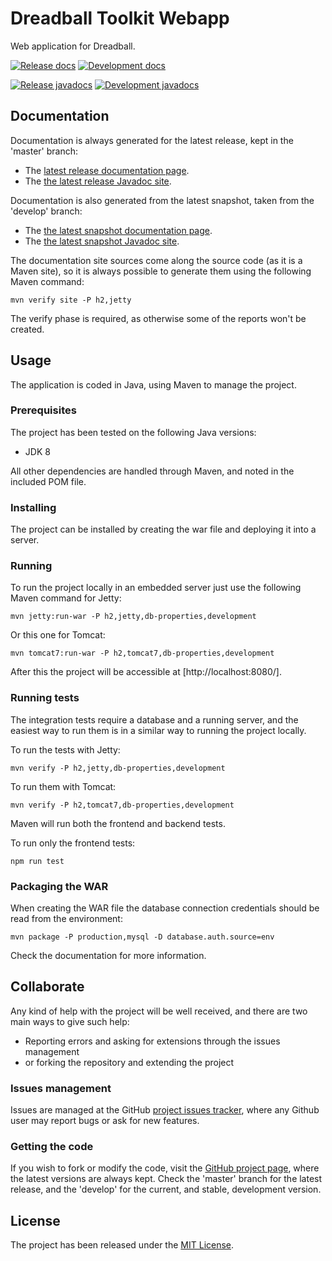 # Dreadball Toolkit Webapp

Web application for Dreadball.

[![Release docs](https://img.shields.io/badge/docs-release-blue.svg)][site-release]
[![Development docs](https://img.shields.io/badge/docs-develop-blue.svg)][site-develop]

[![Release javadocs](https://img.shields.io/badge/javadocs-release-blue.svg)][javadoc-release]
[![Development javadocs](https://img.shields.io/badge/javadocs-develop-blue.svg)][javadoc-develop]

## Documentation

Documentation is always generated for the latest release, kept in the 'master' branch:

- The [latest release documentation page][site-release].
- The [the latest release Javadoc site][javadoc-release].

Documentation is also generated from the latest snapshot, taken from the 'develop' branch:

- The [the latest snapshot documentation page][site-develop].
- The [the latest snapshot Javadoc site][javadoc-develop].

The documentation site sources come along the source code (as it is a Maven site), so it is always possible to generate them using the following Maven command:

```
mvn verify site -P h2,jetty
```

The verify phase is required, as otherwise some of the reports won't be created.

## Usage

The application is coded in Java, using Maven to manage the project.

### Prerequisites

The project has been tested on the following Java versions:
* JDK 8

All other dependencies are handled through Maven, and noted in the included POM file.

### Installing

The project can be installed by creating the war file and deploying it into a server.

### Running

To run the project locally in an embedded server just use the following Maven command for Jetty:

```
mvn jetty:run-war -P h2,jetty,db-properties,development
```

Or this one for Tomcat:

```
mvn tomcat7:run-war -P h2,tomcat7,db-properties,development
```

After this the project will be accessible at [http://localhost:8080/].

### Running tests

The integration tests require a database and a running server, and the easiest way to run them is in a similar way to running the project locally.

To run the tests with Jetty:

```
mvn verify -P h2,jetty,db-properties,development
```

To run them with Tomcat:

```
mvn verify -P h2,tomcat7,db-properties,development
```

Maven will run both the frontend and backend tests.

To run only the frontend tests:

```
npm run test
```

### Packaging the WAR

When creating the WAR file the database connection credentials should be read from the environment:

```
mvn package -P production,mysql -D database.auth.source=env
```

Check the documentation for more information.

## Collaborate

Any kind of help with the project will be well received, and there are two main ways to give such help:

- Reporting errors and asking for extensions through the issues management
- or forking the repository and extending the project

### Issues management

Issues are managed at the GitHub [project issues tracker][issues], where any Github user may report bugs or ask for new features.

### Getting the code

If you wish to fork or modify the code, visit the [GitHub project page][scm], where the latest versions are always kept. Check the 'master' branch for the latest release, and the 'develop' for the current, and stable, development version.

## License

The project has been released under the [MIT License][license].

[issues]: https://github.com/bernardo-mg/dreadball-toolkit-webapp/issues
[javadoc-develop]: http://docs.bernardomg.com/development/maven/dreadball-toolkit-webapp/apidocs
[javadoc-release]: http://docs.bernardomg.com/maven/dreadball-toolkit-webapp/apidocs
[license]: http://www.opensource.org/licenses/mit-license.php
[scm]: https://github.com/bernardo-mg/dreadball-toolkit-webapp
[site-develop]: http://docs.bernardomg.com/development/maven/dreadball-toolkit-webapp
[site-release]: http://docs.bernardomg.com/maven/dreadball-toolkit-webapp
